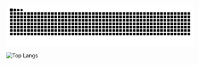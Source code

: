 <picture>
  <source media="(prefers-color-scheme: dark)" srcset="https://raw.githubusercontent.com/Leanddo/Leanddo/output/github-contribution-grid-snake-dark.svg">
  <source media="(prefers-color-scheme: light)" srcset="https://raw.githubusercontent.com/Leanddo/Leanddo/output/github-contribution-grid-snake.svg">
  <img alt="github contribution grid snake animation" src="https://raw.githubusercontent.com/Leanddo/Leanddo/output/github-contribution-grid-snake.svg">
</picture>

![Top Langs](https://github-readme-stats.vercel.app/api/top-langs/?Leanddo=anuraghazra&layout=compact)

